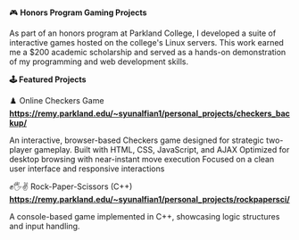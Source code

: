 🎮 **Honors Program Gaming Projects**

As part of an honors program at Parkland College, I developed a suite of interactive games hosted on the college's Linux servers. This work earned me a $200 academic scholarship and served as a hands-on demonstration of my programming and web development skills.

**🕹️ Featured Projects**

♟️ Online Checkers Game **https://remy.parkland.edu/~syunalfian1/personal_projects/checkers_backup/**

An interactive, browser-based Checkers game designed for strategic two-player gameplay.
Built with HTML, CSS, JavaScript, and AJAX
Optimized for desktop browsing with near-instant move execution
Focused on a clean user interface and responsive interactions

✊🖐✌️ Rock-Paper-Scissors (C++) **https://remy.parkland.edu/~syunalfian1/personal_projects/rockpapersci/**

A console-based game implemented in C++, showcasing logic structures and input handling.
